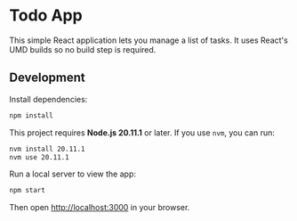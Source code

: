 # Todo App

This simple React application lets you manage a list of tasks. It uses React's UMD builds so no build step is required.

## Development

Install dependencies:

```bash
npm install
```

This project requires **Node.js 20.11.1** or later. If you use `nvm`, you can run:

```bash
nvm install 20.11.1
nvm use 20.11.1
```

Run a local server to view the app:

```bash
npm start
```

Then open [http://localhost:3000](http://localhost:3000) in your browser.
